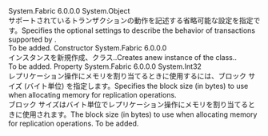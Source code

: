 <Type Name="KeyValueStoreTransactionSettings" FullName="System.Fabric.KeyValueStoreTransactionSettings">
  <TypeSignature Language="C#" Value="public class KeyValueStoreTransactionSettings" />
  <TypeSignature Language="ILAsm" Value=".class public auto ansi beforefieldinit KeyValueStoreTransactionSettings extends System.Object" />
  <TypeSignature Language="DocId" Value="T:System.Fabric.KeyValueStoreTransactionSettings" />
  <TypeSignature Language="VB.NET" Value="Public Class KeyValueStoreTransactionSettings" />
  <TypeSignature Language="F#" Value="type KeyValueStoreTransactionSettings = class" />
  <AssemblyInfo>
    <AssemblyName>System.Fabric</AssemblyName>
    <AssemblyVersion>6.0.0.0</AssemblyVersion>
  </AssemblyInfo>
  <Base>
    <BaseTypeName>System.Object</BaseTypeName>
  </Base>
  <Interfaces />
  <Docs>
    <summary>
      <para><span data-ttu-id="f4c19-101">サポートされているトランザクションの動作を記述する省略可能な設定を指定<see cref="T:System.Fabric.KeyValueStoreReplica" />です。</span><span class="sxs-lookup"><span data-stu-id="f4c19-101">Specifies the optional settings to describe the behavior of transactions supported by <see cref="T:System.Fabric.KeyValueStoreReplica" />.</span></span></para>
    </summary>
    <remarks>To be added.</remarks>
  </Docs>
  <Members>
    <Member MemberName=".ctor">
      <MemberSignature Language="C#" Value="public KeyValueStoreTransactionSettings ();" />
      <MemberSignature Language="ILAsm" Value=".method public hidebysig specialname rtspecialname instance void .ctor() cil managed" />
      <MemberSignature Language="DocId" Value="M:System.Fabric.KeyValueStoreTransactionSettings.#ctor" />
      <MemberSignature Language="VB.NET" Value="Public Sub New ()" />
      <MemberType>Constructor</MemberType>
      <AssemblyInfo>
        <AssemblyName>System.Fabric</AssemblyName>
        <AssemblyVersion>6.0.0.0</AssemblyVersion>
      </AssemblyInfo>
      <Parameters />
      <Docs>
        <summary>
          <para><span data-ttu-id="f4c19-102">インスタンスを新規作成、<see cref="T:System.Fabric.KeyValueStoreTransactionSettings" />クラス..</span><span class="sxs-lookup"><span data-stu-id="f4c19-102">Creates anew instance of the <see cref="T:System.Fabric.KeyValueStoreTransactionSettings" /> class..</span></span></para>
        </summary>
        <remarks>To be added.</remarks>
      </Docs>
    </Member>
    <Member MemberName="SerializationBlockSize">
      <MemberSignature Language="C#" Value="public int SerializationBlockSize { get; set; }" />
      <MemberSignature Language="ILAsm" Value=".property instance int32 SerializationBlockSize" />
      <MemberSignature Language="DocId" Value="P:System.Fabric.KeyValueStoreTransactionSettings.SerializationBlockSize" />
      <MemberSignature Language="VB.NET" Value="Public Property SerializationBlockSize As Integer" />
      <MemberSignature Language="F#" Value="member this.SerializationBlockSize : int with get, set" Usage="System.Fabric.KeyValueStoreTransactionSettings.SerializationBlockSize" />
      <MemberType>Property</MemberType>
      <AssemblyInfo>
        <AssemblyName>System.Fabric</AssemblyName>
        <AssemblyVersion>6.0.0.0</AssemblyVersion>
      </AssemblyInfo>
      <ReturnValue>
        <ReturnType>System.Int32</ReturnType>
      </ReturnValue>
      <Docs>
        <summary>
          <para><span data-ttu-id="f4c19-103">レプリケーション操作にメモリを割り当てるときに使用するには、ブロック サイズ (バイト単位) を指定します。</span><span class="sxs-lookup"><span data-stu-id="f4c19-103">Specifies the block size (in bytes) to use when allocating memory for replication operations.</span></span></para>
        </summary>
        <value>
          <para><span data-ttu-id="f4c19-104">ブロック サイズはバイト単位でレプリケーション操作にメモリを割り当てるときに使用されます。</span><span class="sxs-lookup"><span data-stu-id="f4c19-104">The block size (in bytes) to use when allocating memory for replication operations.</span></span></para>
        </value>
        <remarks>To be added.</remarks>
      </Docs>
    </Member>
  </Members>
</Type>
